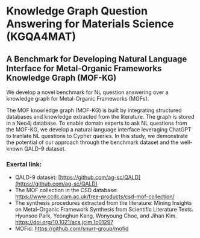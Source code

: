 # Knowledge Graph Question Answering for Materials Science (KGQA4MAT)
## A Benchmark for Developing Natural Language Interface for Metal-Organic Frameworks Knowledge Graph (MOF-KG)

We develop a novel benchmark for NL question answering over a knowledge graph for Metal-Organic
Frameworks (MOFs). 

The MOF knowledge graph (MOF-KG) is built by integrating structured databases and knowledge extracted from 
the literature. The graph is stored in a Neo4j database. To enable domain experts to ask NL questions from the MOF-KG, 
we develop a natural language interface leveraging ChatGPT to tranlate NL questions to Cypher queries. In this study, we
demonstrate the potential of our approach through the benchmark dataset and the well-known QALD-9 dataset.

### Exertal link:
- QALD-9 dataset: [https://github.com/ag-sc/QALD](https://github.com/ag-sc/QALD)
- The MOF collection in the CSD database: https://www.ccdc.cam.ac.uk/free-products/csd-mof-collection/
- The synthesis procedures extracted from the literature: Mining Insights on Metal–Organic Framework Synthesis from Scientific Literature Texts. Hyunsoo Park, Yeonghun Kang, Wonyoung Choe, and Jihan Kim. https://doi.org/10.1021/acs.jcim.1c01297
- MOFid: https://github.com/snurr-group/mofid

